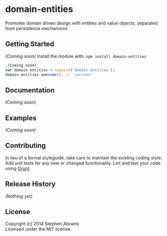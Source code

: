 # domain-entities

Promotes domain driven design with entities and value objects, separated from persistence mechanisms

## Getting Started
_(Coming soon)_
Install the module with: `npm install domain-entities`

```javascript
_(Coming soon)_
var domain_entities = require('domain-entities');
domain_entities.awesome(); // "awesome"
```

## Documentation
_(Coming soon)_

## Examples
_(Coming soon)_

## Contributing
In lieu of a formal styleguide, take care to maintain the existing coding style. Add unit tests for any new or changed functionality. Lint and test your code using [Grunt](http://gruntjs.com/).

## Release History
_(Nothing yet)_

## License
Copyright (c) 2014 Stephen Abrams  
Licensed under the MIT license.
